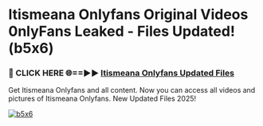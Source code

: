 # Itismeana Onlyfans Original Videos 0nlyFans Leaked - Files Updated! (b5x6)

<h3>🔴 CLICK HERE 🌐==►► <a href="https://tinyurl.com/2jnfzry5" rel="nofollow">Itismeana Onlyfans Updated Files</a></h3>

Get Itismeana Onlyfans and all content. Now you can access all videos and pictures of Itismeana Onlyfans. New Updated Files 2025!

[![b5x6](https://i.imgur.com/GyGTBgg.gif)](https://tinyurl.com/2jnfzry5)
